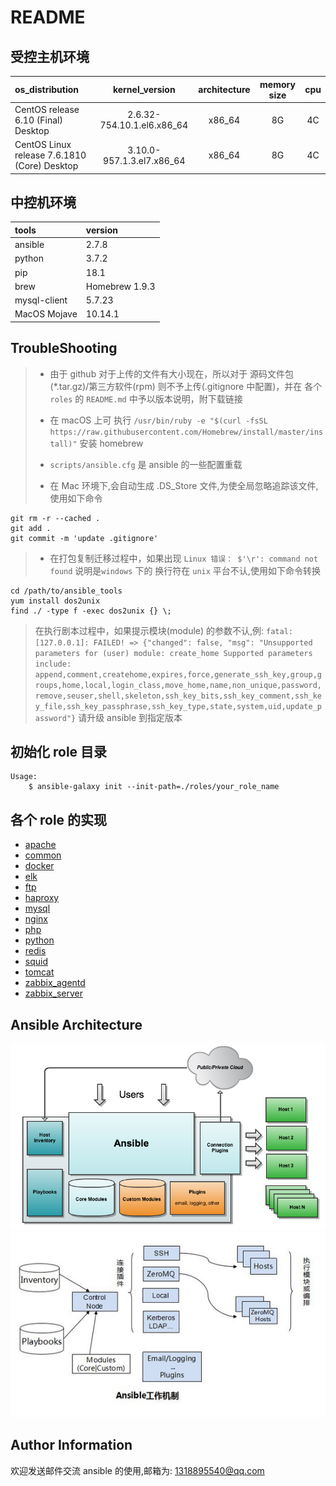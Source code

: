 README
=============

受控主机环境
----------

| os_distribution | kernel_version | architecture | memory size | cpu |
| :- | :-: | :-: | :-: | :-: |
| CentOS release 6.10 (Final) Desktop | 2.6.32-754.10.1.el6.x86_64 | x86_64 | 8G | 4C |
| CentOS Linux release 7.6.1810 (Core) Desktop | 3.10.0-957.1.3.el7.x86_64 | x86_64 | 8G | 4C |

中控机环境
--------

| tools | version |
| :- | :- |
| ansible  | 2.7.8 |
| python | 3.7.2 |
| pip | 18.1 |
| brew | Homebrew 1.9.3 |
| mysql-client | 5.7.23 |
| MacOS Mojave | 10.14.1 |

TroubleShooting
---------------

> * 由于 github 对于上传的文件有大小现在，所以对于 源码文件包(*.tar.gz)/第三方软件(rpm) 则不予上传(.gitignore 中配置)，并在 各个 `roles` 的 `README.md` 中予以版本说明，附下载链接
> * 在 macOS 上可 执行 `/usr/bin/ruby -e "$(curl -fsSL https://raw.githubusercontent.com/Homebrew/install/master/install)"` 安装 homebrew
> * `scripts/ansible.cfg` 是 ansible 的一些配置重载
>
> * 在 Mac 环境下,会自动生成 .DS_Store 文件,为使全局忽略追踪该文件, 使用如下命令

```git
git rm -r --cached .
git add .
git commit -m 'update .gitignore'
```

> * 在打包复制迁移过程中，如果出现 `Linux 错误： $'\r': command not found` 说明是`windows` 下的 换行符在 `unix` 平台不认,使用如下命令转换
```解决方法
cd /path/to/ansible_tools
yum install dos2unix
find ./ -type f -exec dos2unix {} \;
```

> 在执行剧本过程中，如果提示模块(module) 的参数不认,例: `fatal: [127.0.0.1]: FAILED! => {"changed": false, "msg": "Unsupported parameters for (user) module: create_home Supported parameters include: append,comment,createhome,expires,force,generate_ssh_key,group,groups,home,local,login_class,move_home,name,non_unique,password,remove,seuser,shell,skeleton,ssh_key_bits,ssh_key_comment,ssh_key_file,ssh_key_passphrase,ssh_key_type,state,system,uid,update_password"}`
> 请升级 ansible 到指定版本

初始化 role 目录
---

``` shell
Usage:
    $ ansible-galaxy init --init-path=./roles/your_role_name
```

各个 role 的实现
---

* [apache](roles/apache/README.md)
* [common](roles/common/README.md)
* [docker](roles/docker/README.md)
* [elk](roles/elk/README.md)
* [ftp](roles/ftp/README.md)
* [haproxy](roles/haproxy/README.md)
* [mysql](roles/mysql/README.md)
* [nginx](roles/nginx/README.md)
* [php](roles/php/README.md)
* [python](roles/python/README.md)
* [redis](roles/redis-cluster/README.md)
* [squid](roles/squid/README.md)
* [tomcat](roles/tomcat/README.md)
* [zabbix_agentd](roles/zabbix_agentd/README.md)
* [zabbix_server](roles/zabbix_server/README.md)

Ansible Architecture
------------------

![avatar](pictures/ansible_architecture.png)
![avatar](pictures/ansible_principle.png)

Author Information
------------------

欢迎发送邮件交流 ansible 的使用,邮箱为: <1318895540@qq.com>